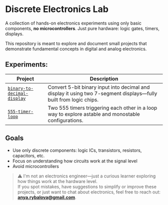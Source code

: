 # Discrete Electronics Lab

A collection of hands-on electronics experiments using only basic components, **no microcontrollers**. Just pure hardware: logic gates, timers, displays.

This repository is meant to explore and document small projects that demonstrate fundamental concepts in digital and analog electronics.

## Experiments:
| Project | Description |
|--------|-------------|
| [`binary-to-decimal-display`](./binary-to-decimal-display) | Convert 5-bit binary input into decimal and display it using two 7-segment displays—fully built from logic chips. |
| [`555-timer-loop`](./555-timer-loop) | Two 555 timers triggering each other in a loop way to explore astable and monostable configurations. |


## Goals
- Use only discrete components: logic ICs, transistors, resistors, capacitors, etc.
- Focus on understanding how circuits work at the signal level
- Avoid microcontrollers


> ⚠️ I'm not an electronics engineer—just a curious learner exploring how things work at the hardware level.  
> If you spot mistakes, have suggestions to simplify or improve these projects, or just want to chat about electronics, feel free to reach out: **anya.rybalova@gmail.com**.  

